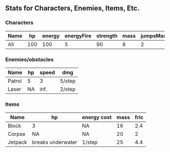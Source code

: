 ## Stats for Characters, Enemies, Items, Etc.

### Characters
| Name | hp | energy | energyFire | strength | mass | jumpsMax | jump_height | fric |
| --- | --- | --- | --- | --- | --- | --- | --- | --- |
| All | 100 | 100 | 5 | 90 | 8 | 2 | 6 | 2.4 |

### Enemies/obstacles
| Name | hp | speed | dmg |
| --- | --- | --- | --- |
| Patrol | 5 | 3 | 5/step |
| Laser | NA | inf. | 2/step |

### Items
| Name | hp | energy cost | mass | fric |
| --- | --- | --- | --- | --- |
| Block | 3 | NA | 16 | 2.4 |
| Corpse | NA | NA | 20 | 2 |
| Jetpack | breaks underwater | 1/step | 25 | 4.4 | 
